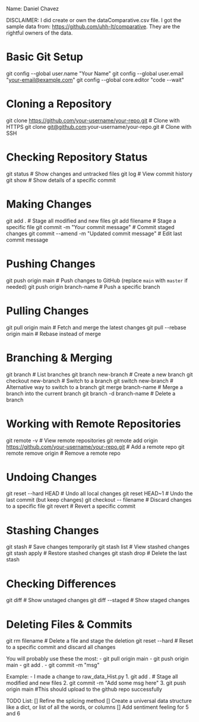 Name: Daniel Chavez

DISCLAIMER: I did create or own the dataComparative.csv file. I got the sample data from: https://github.com/uhh-lt/comparative. They are the rightful owners of the data.

# Basic Git Setup
git config --global user.name "Your Name"
git config --global user.email "your-email@example.com"
git config --global core.editor "code --wait"

# Cloning a Repository
git clone https://github.com/your-username/your-repo.git  # Clone with HTTPS
git clone git@github.com:your-username/your-repo.git  # Clone with SSH

# Checking Repository Status
git status  # Show changes and untracked files
git log  # View commit history
git show <commit-hash>  # Show details of a specific commit

# Making Changes
git add .  # Stage all modified and new files
git add filename  # Stage a specific file
git commit -m "Your commit message"  # Commit staged changes
git commit --amend -m "Updated commit message"  # Edit last commit message

# Pushing Changes
git push origin main  # Push changes to GitHub (replace `main` with `master` if needed)
git push origin branch-name  # Push a specific branch

# Pulling Changes
git pull origin main  # Fetch and merge the latest changes
git pull --rebase origin main  # Rebase instead of merge

# Branching & Merging
git branch  # List branches
git branch new-branch  # Create a new branch
git checkout new-branch  # Switch to a branch
git switch new-branch  # Alternative way to switch to a branch
git merge branch-name  # Merge a branch into the current branch
git branch -d branch-name  # Delete a branch

# Working with Remote Repositories
git remote -v  # View remote repositories
git remote add origin https://github.com/your-username/your-repo.git  # Add a remote repo
git remote remove origin  # Remove a remote repo

# Undoing Changes
git reset --hard HEAD  # Undo all local changes
git reset HEAD~1  # Undo the last commit (but keep changes)
git checkout -- filename  # Discard changes to a specific file
git revert <commit-hash>  # Revert a specific commit

# Stashing Changes
git stash  # Save changes temporarily
git stash list  # View stashed changes
git stash apply  # Restore stashed changes
git stash drop  # Delete the last stash

# Checking Differences
git diff  # Show unstaged changes
git diff --staged  # Show staged changes

# Deleting Files & Commits
git rm filename  # Delete a file and stage the deletion
git reset --hard <commit-hash>  # Reset to a specific commit and discard all changes


You will probably use these the most:
    - git pull origin main
    - git push origin main
    - git add . 
    - git commit -m "msg"

Example:
    - I made a change to raw_data_Hist.py
    1. git add . # Stage all modified and new files
    2. git commit -m "Add some msg here"
    3. git push origin main #This should upload to the github repo successfully



TODO List:
[] Refine the splicing method
[] Create a universal data structure like a dict, or list of all the words, or columns
[] Add sentiment feeling for 5 and 6 